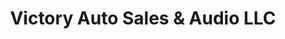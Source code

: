 ---
title: "Victory Auto Sales & Audio LLC"
url: /phoenix/victory-auto-sales-and-audio-llc/
shop: car
---